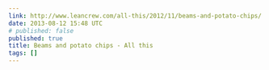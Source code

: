 ```yaml
---
link: http://www.leancrew.com/all-this/2012/11/beams-and-potato-chips/
date: 2013-08-12 15:48 UTC
# published: false
published: true
title: Beams and potato chips - All this
tags: []
---
```



